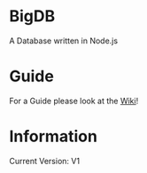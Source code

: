 # BigDB
A Database written in Node.js

# Guide
For a Guide please look at the [Wiki](https://github.com/pogrammerX/BigDB/wiki)!

# Information
Current Version: V1
